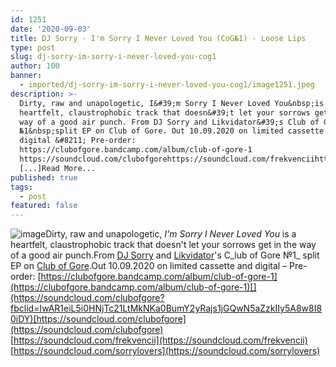 ```yaml
---
id: 1251
date: '2020-09-03'
title: DJ Sorry - I'm Sorry I Never Loved You (CoG№1) - Loose Lips
type: post
slug: dj-sorry-im-sorry-i-never-loved-you-cog1
author: 100
banner:
  - imported/dj-sorry-im-sorry-i-never-loved-you-cog1/image1251.jpeg
description: >-
  Dirty, raw and unapologetic, I&#39;m Sorry I Never Loved You&nbsp;is a
  heartfelt, claustrophobic track that doesn&#39;t let your sorrows get in the
  way of a good air punch. From DJ Sorry and Likvidator&#39;s Club of Gore
  №1&nbsp;split EP on Club of Gore. Out 10.09.2020 on limited cassette and
  digital &#8211; Pre-order:
  https://clubofgore.bandcamp.com/album/club-of-gore-1
  https://soundcloud.com/clubofgorehttps://soundcloud.com/frekvenciihttps://soundcloud.com/sorrylovers
  [...]Read More...
published: true
tags:
  - post
featured: false
---
```

![image](../imported/dj-sorry-im-sorry-i-never-loved-you-cog1/image1251.jpeg)Dirty, raw and unapologetic, _I'm Sorry I Never Loved You_ is a heartfelt, claustrophobic track that doesn't let your sorrows get in the way of a good air punch.From [DJ Sorry](https://soundcloud.com/sorrylovers) and [Likvidator](https://www.discogs.com/artist/4674137-Likvidator)'s C_lub of Gore №1_ split EP on [Club of Gore](https://clubofgore.bandcamp.com/).Out 10.09.2020 on limited cassette and digital – Pre-order: [https://clubofgore.bandcamp.com/album/club-of-gore-1](https://clubofgore.bandcamp.com/album/club-of-gore-1)[](https://soundcloud.com/clubofgore?fbclid=IwAR1eiL5i0HNjTc21LtMkNKa0BumY2yRajs1jGQwN5aZzkIIy5A8w8I80iDY)[https://soundcloud.com/clubofgore](https://soundcloud.com/clubofgore)  
[https://soundcloud.com/frekvencii](https://soundcloud.com/frekvencii)  
[https://soundcloud.com/sorrylovers](https://soundcloud.com/sorrylovers)